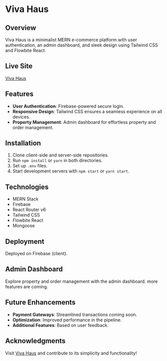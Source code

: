 # Viva Haus

## Overview

Viva Haus is a minimalist MERN e-commerce platform with user authentication, an admin dashboard, and sleek design using Tailwind CSS and Flowbite React.

## Live Site

[Viva Haus](https://viva3412a.web.app/)

## Features

- **User Authentication**: Firebase-powered secure login.
- **Responsive Design**: Tailwind CSS ensures a seamless experience on all devices.
- **Property Management**: Admin dashboard for effortless property and order management.

## Installation

1. Clone client-side and server-side repositories.
2. Run `npm install` or `yarn` in both directories.
3. Set up `.env` files.
4. Start development servers with `npm start` or `yarn start`.

## Technologies

- MERN Stack
- Firebase
- React Router v6
- Tailwind CSS
- Flowbite React
- Mongoose

## Deployment

Deployed on Firebase (client).

## Admin Dashboard

Explore property and order management with the admin dashboard. more features are coming.

## Future Enhancements

- **Payment Gateways**: Streamlined transactions coming soon.
- **Optimization**: Improved performance in the pipeline.
- **Additional Features**: Based on user feedback.

## Acknowledgments

Visit [Viva Haus](https://viva3412a.web.app/) and contribute to its simplicity and functionality!
